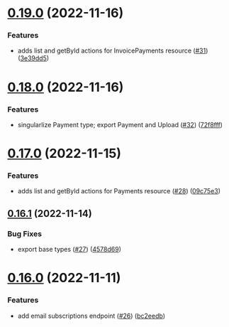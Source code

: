 # [0.19.0](https://github.com/artaio/arta-node/compare/v0.18.0...v0.19.0) (2022-11-16)


### Features

* adds list and getById actions for InvoicePayments resource ([#31](https://github.com/artaio/arta-node/issues/31)) ([3e39dd5](https://github.com/artaio/arta-node/commit/3e39dd5792ad477965f0052c3b5ad606b86d645c))



# [0.18.0](https://github.com/artaio/arta-node/compare/v0.17.0...v0.18.0) (2022-11-16)


### Features

* singularlize Payment type; export Payment and Upload ([#32](https://github.com/artaio/arta-node/issues/32)) ([72f8fff](https://github.com/artaio/arta-node/commit/72f8fff99ff94e7d2bd3c96db3d4885146c29e1a))



# [0.17.0](https://github.com/artaio/arta-node/compare/v0.16.1...v0.17.0) (2022-11-15)


### Features

* adds list and getById actions for Payments resource ([#28](https://github.com/artaio/arta-node/issues/28)) ([09c75e3](https://github.com/artaio/arta-node/commit/09c75e31cbd78849d375d26330a2a07f1caa32f3))



## [0.16.1](https://github.com/artaio/arta-node/compare/v0.16.0...v0.16.1) (2022-11-14)


### Bug Fixes

* export base types ([#27](https://github.com/artaio/arta-node/issues/27)) ([4578d69](https://github.com/artaio/arta-node/commit/4578d69e9950963b3f766465c45056057c0b026c))



# [0.16.0](https://github.com/artaio/arta-node/compare/v0.15.1...v0.16.0) (2022-11-11)


### Features

* add email subscriptions endpoint ([#26](https://github.com/artaio/arta-node/issues/26)) ([bc2eedb](https://github.com/artaio/arta-node/commit/bc2eedbf79335be3c1ab2429010982c51c98704e))



